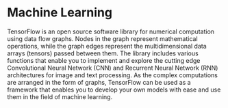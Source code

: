 # Machine Learning
TensorFlow is an open source software library for numerical computation using data flow
graphs. Nodes in the graph represent mathematical operations, while the graph edges
represent the multidimensional data arrays (tensors) passed between them.
The library includes various functions that enable you to implement and explore the cutting
edge Convolutional Neural Network (CNN) and Recurrent Neural Network (RNN)
architectures for image and text processing. As the complex computations are arranged in
the form of graphs, TensorFlow can be used as a framework that enables you to develop
your own models with ease and use them in the field of machine learning.
